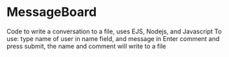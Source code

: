 # MessageBoard
Code to write a conversation to a file, uses EJS, Nodejs, and Javascript
To use: type name of user in name field, and message in Enter comment and press submit, the name and comment will write to a file
